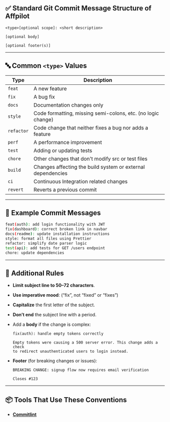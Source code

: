 ## ✅ Standard Git Commit Message Structure of Affpilot

```
<type>[optional scope]: <short description>

[optional body]

[optional footer(s)]
```

---

## 🔤 Common `<type>` Values

| Type       | Description                                                  |
| ---------- | ------------------------------------------------------------ |
| `feat`     | A new feature                                                |
| `fix`      | A bug fix                                                    |
| `docs`     | Documentation changes only                                   |
| `style`    | Code formatting, missing semi-colons, etc. (no logic change) |
| `refactor` | Code change that neither fixes a bug nor adds a feature      |
| `perf`     | A performance improvement                                    |
| `test`     | Adding or updating tests                                     |
| `chore`    | Other changes that don't modify src or test files            |
| `build`    | Changes affecting the build system or external dependencies  |
| `ci`       | Continuous Integration related changes                       |
| `revert`   | Reverts a previous commit                                    |

---

## 🧠 Example Commit Messages

```bash
feat(auth): add login functionality with JWT
fix(dashboard): correct broken link in navbar
docs(readme): update installation instructions
style: format all files using Prettier
refactor: simplify date parser logic
test(api): add tests for GET /users endpoint
chore: update dependencies
```

---

## 📜 Additional Rules

- **Limit subject line to 50–72 characters**.
- **Use imperative mood**: (“fix”, not “fixed” or “fixes”)
- **Capitalize** the first letter of the subject.
- **Don’t end** the subject line with a period.
- Add a **body** if the change is complex:

  ```
  fix(auth): handle empty tokens correctly

  Empty tokens were causing a 500 server error. This change adds a check
  to redirect unauthenticated users to login instead.
  ```

- **Footer** (for breaking changes or issues):

  ```
  BREAKING CHANGE: signup flow now requires email verification

  Closes #123
  ```

---

## 📦 Tools That Use These Conventions

- [**Commitlint**](https://commitlint.js.org/)
